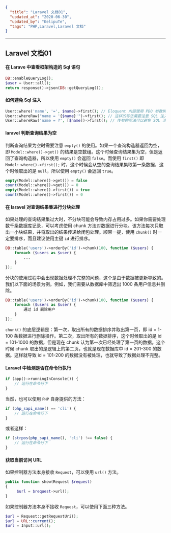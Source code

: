 ```json
{
  "title": "Laravel 文档01",
  "updated_at": "2020-06-30",
  "updated_by": "KelipuTe",
  "tags": "PHP,Laravel,Laravel 文档"
}
```

---

## Laravel 文档01

#### 在 Larave 中查看框架构造的 Sql 语句

```php
DB::enableQueryLog();
$user = User::all();
return response()->json(DB::getQueryLog());
```

#### 如何避免 Sql 注入

```php
User::where('name', '=', $name)->first(); // Eloquent 内部使用 PDO 参数绑定
User::whereRaw("name = '{$name}'")->first(); // 这样的写法需要注意 SQL 注入
User::whereRaw('name = ?', [$name])->first(); // 传参的写法可以避免 SQL 注入的风险
```

#### laravel 判断查询结果为空

判断查询结果为空时需要注意 `empty()` 的使用。如果一个查询构造器返回为空，即 `Model::where()->get()` 的结果是空数组。这个时候查询结果集为空，但是返回了查询构造器，所以使用 `empty()` 会返回 `false`。而使用 `first()` 即 `Model::where()->first();` 时，这个时候会从空的查询结果集取第一条数据，这个时候取出的是 `null`，所以使用 `empty()` 会返回 `true`。

```php
empty(Model::where()->get()) = false
count(Model::where()->get()) = 0
empty(Model::where()->first()) = true
count(Model::where()->first()) = 0
```

#### 在 laravel 对查询结果集进行分块处理

如果处理的查询结果集过大时，不分块可能会导致内存占用过多。如果你需要处理数千条数据库记录，可以考虑使用 chunk 方法对数据进行分块。该方法每次只取出一小块结果，并将取出的结果传递给闭包处理。顺带一提，使用 `chunk()` 时一定要排序，而且建议使用主键 `id` 进行排序。

```php
DB::table('users')->orderBy('id')->chunk(100, function ($users) {
    foreach ($users as $user) {
        ...
    }
});
```

分块的使用过程中会出现数据处理不完整的问题，这个是由于数据被更新导致的。我们以下面的场景为例。例如，我们需要从数据库中筛选出 1000 条用户信息并删除。

```php
DB::table('users')->orderBy('id')->chunk(100, function ($users) {
    foreach ($users as $user) {
        通过 id 删除用户
    }
});
```

`chunk()` 的底层逻辑是：第一次，取出所有的数据排序并取出第一页，即 id = 1-100 条数据进行删除操作。第二次，取出所有的数据排序，这个时候取出的是 id = 101-1000 的数据，但是现在 chunk 认为第一次已经处理了第一页的数据。这个时候 chunk 取出的是逻辑上的第二页，也就是现在数据库中 id = 201-300 的数据。这样就导致 id = 101-200 的数据没有被处理，也就导致了数据处理不完整。

#### Laravel 中检测是否在命令行执行

```php
if (app()->runningInConsole()) {
    // 运行在命令行下
}
```

当然，也可以使用 `PHP` 自身提供的方法：

```php
if (php_sapi_name() == 'cli') {
    // 运行在命令行下
}
```

或者这样：

```php
if (strpos(php_sapi_name(), 'cli') !== false) {
    // 运行在命令行下
}
```

#### 获取当前访问 URL

如果控制器方法本身接收 `Request`，可以使用 `url()` 方法。

```php
public function show(Request $request) 
{
     $url = $request->url();
}
```

如果控制器方法本身不接收 `Request`，可以使用下面三种方法。

```php
$url = Request::getRequestUri();
$url = URL::current();
$url = Input::url();
```
